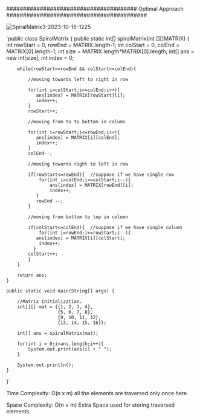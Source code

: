 ####################################### Optimal Approach ##########################################

![SpiralMatrix3-2023-10-18-1225](https://github.com/murali-1999/learning_DSA/assets/71452201/6b4f4d10-9209-4b5d-b1b9-0bb69b6e70b1)

`public class SpiralMatrix {
    public static int[] spiralMatrix(int [][]MATRIX) {
        int rowStart = 0, rowEnd = MATRIX.length-1;
        int colStart = 0, colEnd = MATRIX[0].length-1;
        int size = MATRIX.length*MATRIX[0].length;
        int[] ans = new int[size];
        int index = 0;

        while(rowStart<=rowEnd && colStart<=colEnd){

            //moving towards left to right in row

            for(int i=colStart;i<=colEnd;i++){
               ans[index] = MATRIX[rowStart][i];
               index++;
            }
            rowStart++;
            
            //moving from to to bottom in column

            for(int i=rowStart;i<=rowEnd;i++){
               ans[index] = MATRIX[i][colEnd];
               index++; 
            }
            colEnd--;

            //moving towards right to left in row

            if(rowStart<=rowEnd){  //suppose if we have single row 
                for(int i=colEnd;i>=colStart;i--){
                    ans[index] = MATRIX[rowEnd][i];
                    index++;
               }
               rowEnd --;
            }
            
            //moving from bottom to top in column

            if(colStart<=colEnd){  //suppose if we have single column
                for(int i=rowEnd;i>=rowStart;i--){
               ans[index] = MATRIX[i][colStart];
                index++;
              }
            colStart++;
            }
        }

        return ans;
    }

    public static void main(String[] args) {
        
        //Matrix initialization.
        int[][] mat = {{1, 2, 3, 4},
                       {5, 6, 7, 8},
                       {9, 10, 11, 12},
                       {13, 14, 15, 16}};
        
        int[] ans = spiralMatrix(mat);

        for(int i = 0;i<ans.length;i++){
            System.out.print(ans[i] + " ");
        }

        System.out.println();
    }
}`

Time Complexity: O(n x m) all the elements are traversed only once here.

Space Complexity: O(n × m) Extra Space used for storing traversed elements.

